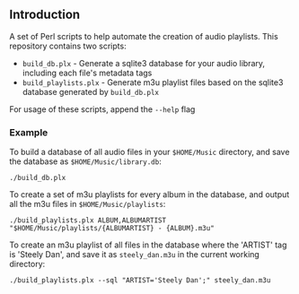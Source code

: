 ## Introduction

A set of Perl scripts to help automate the creation of audio playlists. This repository contains two scripts:

- `build_db.plx` - Generate a sqlite3 database for your audio library, including each file's metadata tags
- `build_playlists.plx` - Generate m3u playlist files based on the sqlite3 database generated by `build_db.plx`

For usage of these scripts, append the `--help` flag

### Example

To build a database of all audio files in your `$HOME/Music` directory, and save the database as `$HOME/Music/library.db`:

```
./build_db.plx
```

To create a set of m3u playlists for every album in the database, and output all the m3u files in `$HOME/Music/playlists`:

```
./build_playlists.plx ALBUM,ALBUMARTIST "$HOME/Music/playlists/{ALBUMARTIST} - {ALBUM}.m3u"
```

To create an m3u playlist of all files in the database where the 'ARTIST' tag is 'Steely Dan', and save it as `steely_dan.m3u` in the current working directory:

```
./build_playlists.plx --sql "ARTIST='Steely Dan';" steely_dan.m3u
```
